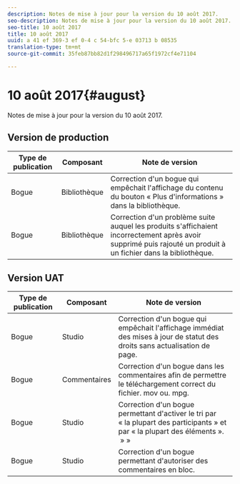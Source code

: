 ```yaml
---
description: Notes de mise à jour pour la version du 10 août 2017.
seo-description: Notes de mise à jour pour la version du 10 août 2017.
seo-title: 10 août 2017
title: 10 août 2017
uuid: a 41 ef 369-3 ef 0-4 c 54-bfc 5-e 03713 b 08535
translation-type: tm+mt
source-git-commit: 35feb87bb82d1f298496717a65f1972cf4e71104

---
```



# 10 août 2017{#august}

Notes de mise à jour pour la version du 10 août 2017.

## Version de production

| **Type de publication** | **Composant** | **Note de version** |
|---|---|---|
| Bogue | Bibliothèque | Correction d&#39;un bogue qui empêchait l&#39;affichage du contenu du bouton « Plus d&#39;informations » dans la bibliothèque. |
| Bogue | Bibliothèque | Correction d&#39;un problème suite auquel les produits s&#39;affichaient incorrectement après avoir supprimé puis rajouté un produit à un fichier dans la bibliothèque. |

## Version UAT

| **Type de publication** | **Composant** | **Note de version** |
|---|---|---|
| Bogue | Studio | Correction d&#39;un bogue qui empêchait l&#39;affichage immédiat des mises à jour de statut des droits sans actualisation de page. |
| Bogue | Commentaires | Correction d&#39;un bogue dans les commentaires afin de permettre le téléchargement correct du fichier. mov ou. mpg. |
| Bogue | Studio | Correction d&#39;un bogue permettant d&#39;activer le tri par « la plupart des participants » et par « la plupart des éléments ».  » » |
| Bogue | Studio | Correction d&#39;un bogue permettant d&#39;autoriser des commentaires en bloc. |

